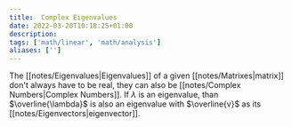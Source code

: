 ```yaml
---
title:  Complex Eigenvalues
date: 2022-03-20T10:18:25+01:00
description: 
tags: ['math/linear', 'math/analysis']
aliases: ['']
---
```

The [[notes/Eigenvalues|Eigenvalues]] of a given [[notes/Matrixes|matrix]] don't always have to be real, they can also be [[notes/Complex Numbers|Complex Numbers]]. If $\lambda$ is an eigenvalue, than $\overline{\lambda}$ is also an eigenvalue with $\overline{v}$ as its [[notes/Eigenvectors|eigenvector]]. 